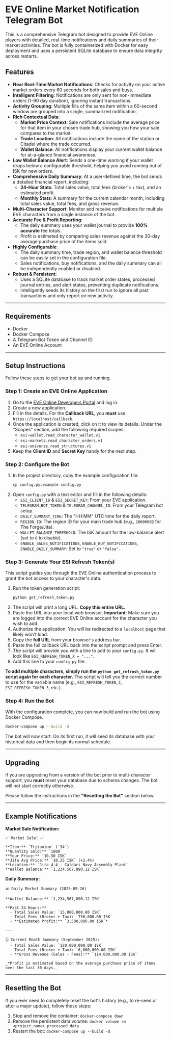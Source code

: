 # EVE Online Market Notification Telegram Bot

This is a comprehensive Telegram bot designed to provide EVE Online players with detailed, real-time notifications and daily summaries of their market activities. The bot is fully containerized with Docker for easy deployment and uses a persistent SQLite database to ensure data integrity across restarts.

## Features

- **Near Real-Time Market Notifications**: Checks for activity on your active market orders every 60 seconds for both sales and buys.
- **Intelligent Filtering**: Notifications are only sent for non-immediate orders (1-90 day duration), ignoring instant transactions.
- **Activity Grouping**: Multiple fills of the same item within a 60-second window are grouped into a single, summarized notification.
- **Rich Contextual Data**:
  - **Market Price Context**: Sale notifications include the average price for that item in your chosen trade hub, showing you how your sale compares to the market.
  - **Trade Location**: All notifications include the name of the station or Citadel where the trade occurred.
  - **Wallet Balance**: All notifications display your current wallet balance for at-a-glance financial awareness.
- **Low Wallet Balance Alert**: Sends a one-time warning if your wallet drops below a configurable threshold, helping you avoid running out of ISK for new orders.
- **Comprehensive Daily Summary**: At a user-defined time, the bot sends a detailed financial report, including:
  - **24-Hour Stats**: Total sales value, total fees (broker's + tax), and an estimated profit.
  - **Monthly Stats**: A summary for the current calendar month, including total sales value, total fees, and gross revenue.
- **Multi-Character Support**: Monitor and receive notifications for multiple EVE characters from a single instance of the bot.
- **Accurate Fee & Profit Reporting**:
  - The daily summary uses your wallet journal to provide **100% accurate** fee totals.
  - Profit is estimated by comparing sales revenue against the 30-day average purchase price of the items sold.
- **Highly Configurable**:
  - The daily summary time, trade region, and wallet balance threshold can be easily set in the configuration file.
  - Sales notifications, buy notifications, and the daily summary can all be independently enabled or disabled.
- **Robust & Persistent**:
  - Uses a SQLite database to track market order states, processed journal entries, and alert states, preventing duplicate notifications.
  - Intelligently seeds its history on the first run to ignore all past transactions and only report on new activity.

---

## Requirements

- Docker
- Docker Compose
- A Telegram Bot Token and Channel ID
- An EVE Online Account

---

## Setup Instructions

Follow these steps to get your bot up and running.

### Step 1: Create an EVE Online Application

1.  Go to the [EVE Online Developers Portal](https://developers.eveonline.com/applications) and log in.
2.  Create a new application.
3.  Fill in the details. For the **Callback URL**, you **must** use `https://localhost/callback`.
4.  Once the application is created, click on it to view its details. Under the "Scopes" section, add the following required scopes:
    -   `esi-wallet.read_character_wallet.v1`
    -   `esi-markets.read_character_orders.v1`
    -   `esi-universe.read_structures.v1`
5.  Keep the **Client ID** and **Secret Key** handy for the next step.

### Step 2: Configure the Bot

1.  In the project directory, copy the example configuration file:
    ```bash
    cp config.py.example config.py
    ```
2.  Open `config.py` with a text editor and fill in the following details:
    -   `ESI_CLIENT_ID` & `ESI_SECRET_KEY`: From your EVE application.
    -   `TELEGRAM_BOT_TOKEN` & `TELEGRAM_CHANNEL_ID`: From your Telegram bot setup.
    -   `DAILY_SUMMARY_TIME`: The "HH:MM" UTC time for the daily report.
    -   `REGION_ID`: The region ID for your main trade hub (e.g., `10000002` for The Forge/Jita).
    -   `WALLET_BALANCE_THRESHOLD`: The ISK amount for the low-balance alert (set to `0` to disable).
    -   `ENABLE_SALES_NOTIFICATIONS`, `ENABLE_BUY_NOTIFICATIONS`, `ENABLE_DAILY_SUMMARY`: Set to `"true"` or `"false"`.

### Step 3: Generate Your ESI Refresh Token(s)

This script guides you through the EVE Online authentication process to grant the bot access to your character's data.

1.  Run the token generation script:
    ```bash
    python get_refresh_token.py
    ```
2.  The script will print a long URL. **Copy this entire URL.**
3.  Paste the URL into your local web browser. **Important**: Make sure you are logged into the correct EVE Online account for the character you wish to add.
4.  Authorize the application. You will be redirected to a `localhost` page that likely won't load.
5.  Copy the **full URL** from your browser's address bar.
6.  Paste the full callback URL back into the script prompt and press Enter.
7.  The script will provide you with a line to add to your `config.py`. It will look like `ESI_REFRESH_TOKEN_X = "..."`.
8.  Add this line to your `config.py` file.

**To add multiple characters, simply run the `python get_refresh_token.py` script again for each character.** The script will tell you the correct number to use for the variable name (e.g., `ESI_REFRESH_TOKEN_2`, `ESI_REFRESH_TOKEN_3`, etc.).

### Step 4: Run the Bot

With the configuration complete, you can now build and run the bot using Docker Compose.

```bash
docker-compose up --build -d
```

The bot will now start. On its first run, it will seed its database with your historical data and then begin its normal schedule.

---

## Upgrading

If you are upgrading from a version of the bot prior to multi-character support, you **must** reset your database due to schema changes. The bot will not start correctly otherwise.

Please follow the instructions in the **"Resetting the Bot"** section below.

---

## Example Notifications

**Market Sale Notification:**
```
✅ Market Sale! ✅

**Item:** `Tritanium` (`34`)
**Quantity Sold:** `1000`
**Your Price:** `10.50 ISK`
**Jita Avg Price:** `10.25 ISK` (+2.4%)
**Location:** `Jita 4-4 - Caldari Navy Assembly Plant`
**Wallet Balance:** `1,234,567,890.12 ISK`
```

**Daily Summary:**
```
📊 Daily Market Summary (2025-09-26)

**Wallet Balance:** `1,234,567,890.12 ISK`

**Past 24 Hours:**
  - Total Sales Value: `15,000,000.00 ISK`
  - Total Fees (Broker + Tax): `750,000.00 ISK`
  - **Estimated Profit:** `3,500,000.00 ISK`*

---

🗓️ Current Month Summary (September 2025):
  - Total Sales Value: `120,000,000.00 ISK`
  - Total Fees (Broker + Tax): `6,000,000.00 ISK`
  - **Gross Revenue (Sales - Fees):** `114,000,000.00 ISK`

_*Profit is estimated based on the average purchase price of items over the last 30 days._
```

---

## Resetting the Bot

If you ever need to completely reset the bot's history (e.g., to re-seed or after a major update), follow these steps:

1.  Stop and remove the container: `docker-compose down`
2.  Remove the persistent data volume: `docker volume rm <project_name>_processed_data`
3.  Restart the bot: `docker-compose up --build -d`